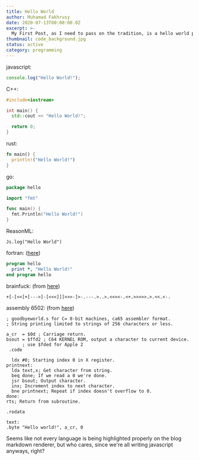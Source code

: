```yaml
---
title: Hello World
author: Muhamad Fakhrusy
date: 2020-07-13T00:00:00.0Z
excerpt: >-
  My First Post, as I need to pass on the tradition, is a hello world post.
thumbnail: code_background.jpg
status: active
category: programming
---
```


javascript:

```javascript
console.log("Hello World!");
```

C++:

```cpp
#include<iostream>

int main() {
  std::cout << "Hello World!";

  return 0;
}
```

rust:

```rust
fn main() {
  println!("Hello World!")
}
```

go:

```go
package hello

import "fmt"

func main() {
  fmt.Println("Hello World!")
}
```

ReasonML:

```reason
Js.log("Hello World")
```

fortran: ([here](https://en.wikibooks.org/wiki/Fortran/Hello_world))

```fortran
program hello
  print *, "Hello World!"
end program hello

```

brainfuck: (from [here](https://esolangs.org/wiki/Hello_world_program_in_esoteric_languages))

```brainfuck
+[-[<<[+[--->]-[<<<]]]>>>-]>-.---.>..>.<<<<-.<+.>>>>>.>.<<.<-.
```

assembly 6502: (from [here](https://rosettacode.org/wiki/Hello_world/Text#6502_Assembly))

```asm6502
; goodbyeworld.s for C= 8-bit machines, ca65 assembler format.
; String printing limited to strings of 256 characters or less.

a_cr  = $0d ; Carriage return.
bsout = $ffd2 ; C64 KERNEL ROM, output a character to current device.
      ; use $fded for Apple 2
 .code

  ldx #0; Starting index 0 in X register.
printnext:
  lda text,x; Get character from string.
  beq done; If we read a 0 we're done.
  jsr bsout; Output character.
  inx; Increment index to next character.
  bne printnext; Repeat if index doesn't overflow to 0.
done:
rts; Return from subroutine.

.rodata

text:
.byte "Hello world!", a_cr, 0
```

Seems like not every language is being highlighted properly on the blog markdown renderer, but who cares, since we're all writing javascript anyways, right?
